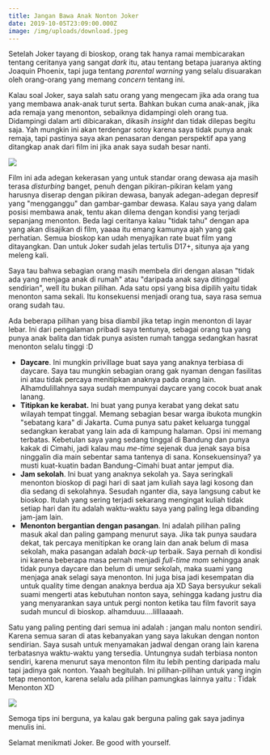 ```yaml
---
title: Jangan Bawa Anak Nonton Joker
date: 2019-10-05T23:09:00.000Z
image: /img/uploads/download.jpeg
---
```

Setelah Joker tayang di bioskop, orang tak hanya ramai membicarakan tentang ceritanya yang sangat _dark_ itu, atau tentang betapa juaranya akting Joaquin Phoenix, tapi juga tentang _parental warning_ yang selalu disuarakan oleh orang-orang yang memang _concern_ tentang ini. 

Kalau soal Joker, saya salah satu orang yang mengecam jika ada orang tua yang membawa anak-anak turut serta. Bahkan bukan cuma anak-anak, jika ada remaja yang menonton, sebaiknya didampingi oleh orang tua. Didampingi dalam arti dibicarakan, dikasih _insight_ dan tidak dilepas begitu saja. Yah mungkin ini akan terdengar sotoy karena saya tidak punya anak remaja, tapi pastinya saya akan penasaran dengan perspektif apa yang ditangkap anak dari film ini jika anak saya sudah besar nanti. 

![](/img/uploads/gfqn2o2c3ob0ggnt0wde.png)

Film ini ada adegan kekerasan yang untuk standar orang dewasa aja masih terasa _disturbing_ banget, penuh dengan pikiran-pikiran kelam yang harusnya diserap dengan pikiran dewasa, banyak adegan-adegan depresif yang "mengganggu" dan gambar-gambar dewasa. Kalau saya yang dalam posisi membawa anak, tentu akan dilema dengan kondisi yang terjadi sepanjang menonton. Beda lagi ceritanya kalau "tidak tahu" dengan apa yang akan disajikan di film, yaaaa itu emang kamunya ajah yang gak perhatian. Semua bioskop kan udah menyajikan rate buat film yang ditayangkan. Dan untuk Joker sudah jelas tertulis D17+, situnya aja yang meleng kali.

Saya tau bahwa sebagian orang masih membela diri dengan alasan "tidak ada yang menjaga anak di rumah" atau "daripada anak saya ditinggal sendirian", well itu bukan pilihan. Ada satu opsi yang bisa dipilih yaitu tidak menonton sama sekali. Itu konsekuensi menjadi orang tua, saya rasa semua orang sudah tau. 

Ada beberapa pilihan yang bisa diambil jika tetap ingin menonton di layar lebar. Ini dari pengalaman pribadi saya tentunya, sebagai orang tua yang punya anak balita dan tidak punya asisten rumah tangga sedangkan hasrat menonton selalu tinggi :D 

* **Daycare**. Ini mungkin privillage buat saya yang anaknya terbiasa di daycare. Saya tau mungkin sebagian orang gak nyaman dengan fasilitas ini atau tidak percaya menitipkan anaknya pada orang lain. Alhamdulillahnya saya sudah mempunyai daycare yang cocok buat anak lanang. 
* **Titipkan ke kerabat.** Ini buat yang punya kerabat yang dekat satu wilayah tempat tinggal. Memang sebagian besar warga ibukota mungkin "sebatang kara" di Jakarta. Cuma punya satu paket keluarga tunggal sedangkan kerabat yang lain ada di kampung halaman. Opsi ini memang terbatas. Kebetulan saya yang sedang tinggal di Bandung dan punya kakak di Cimahi, jadi kalau mau _me-time_ sejenak dua jenak saya bisa ninggalin dia main sebentar sama tantenya di sana. Konsekuensinya? ya musti kuat-kuatin badan Bandung-Cimahi buat antar jemput dia.
* **Jam sekolah**. Ini buat yang anaknya sekolah ya. Saya seringkali menonton bioskop di pagi hari di saat jam kuliah saya lagi kosong dan dia sedang di sekolahnya. Sesudah nganter dia, saya langsung cabut ke bioskop. Itulah yang sering terjadi sekarang mengingat kuliah tidak setiap hari dan itu adalah waktu-waktu saya yang paling lega dibanding jam-jam lain.
* **Menonton bergantian dengan pasangan**. Ini adalah pilihan paling masuk akal dan paling gampang menurut saya. Jika tak punya saudara dekat, tak percaya menitipkan ke orang lain dan anak belum di masa sekolah, maka pasangan adalah _back-up_ terbaik. Saya pernah di kondisi ini karena beberapa masa pernah menjadi _full-time mom_ sehingga anak tidak punya daycare dan belum di umur sekolah, maka suami yang menjaga anak selagi saya menonton. Ini juga bisa jadi kesempatan dia untuk quality time dengan anaknya berdua aja XD Saya bersyukur sekali suami mengerti atas kebutuhan nonton saya, sehingga kadang justru dia yang menyarankan saya untuk pergi nonton ketika tau film favorit saya sudah muncul di bioskop. alhamduuu....lilllaaaah.

Satu yang paling penting dari semua ini adalah : jangan malu nonton sendiri. Karena semua saran di atas kebanyakan yang saya lakukan dengan nonton sendirian. Saya susah untuk menyamakan jadwal dengan orang lain karena terbatasnya waktu-waktu yang tersedia. Untungnya sudah terbiasa nonton sendiri, karena menurut saya menonton film itu lebih penting daripada malu tapi jadinya gak nonton. Yaaah begitulah. Ini pilihan-pilihan untuk yang ingin tetap menonton, karena selalu ada pilihan pamungkas lainnya yaitu : Tidak Menonton XD

![](/img/uploads/hf-joaquin3.jpg)

Semoga tips ini berguna, ya kalau gak berguna paling gak saya jadinya menulis ini.

Selamat menikmati Joker. Be good with yourself.
